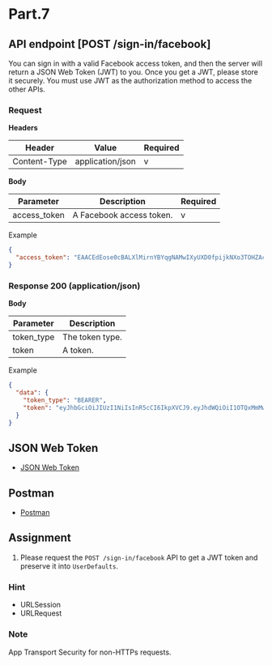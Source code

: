 # Part.7

## API endpoint [POST /sign-in/facebook]

You can sign in with a valid Facebook access token, and then the server will return a JSON Web Token (JWT) to you. Once you get a JWT, please store it securely. You must use JWT as the authorization method to access the other APIs.

### Request

**Headers**

| Header | Value | Required |
| --- | --- | --- |
| Content-Type | application/json | v |

**Body**

| Parameter | Description | Required |
| --- | --- | --- |
| access_token | A Facebook access token. | v |

Example

```json
{
  "access_token": "EAACEdEose0cBALXlMirnYBYqgNAMwIXyUXD0fpijkNXo3TOHZAcldfRQaM93evxd5dCcBjpSzv1dB5DoAzmk680LnucZBWW6ZBTbiKzHeekvRlwZBY7PCrq7aYGDq8dEH3hPUnFkpqaVrN2cKp7GioVqapCKtS2aGXo0h80rugZAULZCuSumYqLaIv3DZBPQQ2MZD"
}
```

### Response 200 (application/json)

**Body**

| Parameter | Description |
| --- | --- |
| token_type | The token type. |
| token | A token. |

Example

```json
{
  "data": {
    "token_type": "BEARER",
    "token": "eyJhbGciOiJIUzI1NiIsInR5cCI6IkpXVCJ9.eyJhdWQiOiI1OTQxMmMwOTg5NjM0YmJmNzQxY2MyZmIiLCJleHAiOjE1Mjg5NzkzMzguODYwNzgsImlhdCI6MTQ5NzQ0MzMzOC44NjA3OCwiaXNzIjoiNThmZWIyMTc3MmU2MmIxMGE3ZTdkMThjIiwidHlwZSI6ImFwcCIsInZlcnNpb24iOiIxLjAifQ.vAg7-nEx2B3GNzFT_I5BoB6MCq557XFh-d1wc_x1t6E"
  }
}
```

## JSON Web Token

* [JSON Web Token](https://jwt.io)

## Postman

* [Postman](https://www.getpostman.com)

## Assignment

1. Please request the `POST /sign-in/facebook` API to get a JWT token and preserve it into `UserDefaults`.

### Hint

* URLSession
* URLRequest

### Note

App Transport Security for non-HTTPs requests.
